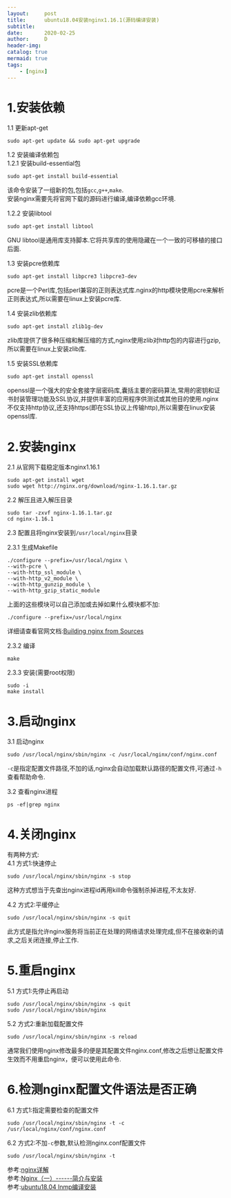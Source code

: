 ```yaml
---
layout:     post
title:      ubuntu18.04安装nginx1.16.1(源码编译安装)
subtitle:   
date:       2020-02-25
author:     D
header-img: 
catalog: true
mermaid: true
tags:
    - [nginx]
---
```


# 1.安装依赖
1.1 更新apt-get
```
sudo apt-get update && sudo apt-get upgrade
```

1.2 安装编译依赖包<br>
1.2.1 安装build-essential包
```
sudo apt-get install build-essential
```
该命令安装了一组新的包,包括`gcc`,`g++`,`make`.<br>
安装nginx需要先将官网下载的源码进行编译,编译依赖gcc环境.

1.2.2 安装libtool
```
sudo apt-get install libtool
```
GNU libtool是通用库支持脚本.它将共享库的使用隐藏在一个一致的可移植的接口后面.

1.3 安装pcre依赖库
```
sudo apt-get install libpcre3 libpcre3-dev
```
pcre是一个Perl库,包括perl兼容的正则表达式库.nginx的http模块使用pcre来解析正则表达式,所以需要在linux上安装pcre库.

1.4 安装zlib依赖库
```
sudo apt-get install zlib1g-dev
```
zlib库提供了很多种压缩和解压缩的方式,nginx使用zlib对http包的内容进行gzip,所以需要在linux上安装zlib库.

1.5 安装SSL依赖库
```
sudo apt-get install openssl
```
openssl是一个强大的安全套接字层密码库,囊括主要的密码算法,常用的密钥和证书封装管理功能及SSL协议,并提供丰富的应用程序供测试或其他目的使用.nginx不仅支持http协议,还支持https(即在SSL协议上传输http),所以需要在linux安装openssl库.

# 2.安装nginx
2.1 从官网下载稳定版本nginx1.16.1
```
sudo apt-get install wget
sudo wget http://nginx.org/download/nginx-1.16.1.tar.gz
```
2.2 解压且进入解压目录
```
sudo tar -zxvf nginx-1.16.1.tar.gz
cd nginx-1.16.1
```
2.3 配置且将nginx安装到`/usr/local/nginx`目录

2.3.1 生成Makefile
```
./configure --prefix=/usr/local/nginx \
--with-pcre \
--with-http_ssl_module \
--with-http_v2_module \
--with-http_gunzip_module \
--with-http_gzip_static_module 
```
上面的这些模块可以自己添加或去掉如果什么模块都不加:
```
./configure --prefix=/usr/local/nginx 
```
详细请查看官网文档:[Building nginx from Sources](http://nginx.org/en/docs/configure.html)

2.3.2 编译 
```
make 
```
2.3.3 安装(需要root权限)
```
sudo -i  
make install
```
# 3.启动nginx
3.1 启动nginx
```
sudo /usr/local/nginx/sbin/nginx -c /usr/local/nginx/conf/nginx.conf
```
`-c`是指定配置文件路径,不加的话,nginx会自动加载默认路径的配置文件,可通过`-h`查看帮助命令.

3.2 查看nginx进程
```
ps -ef|grep nginx
```
# 4.关闭nginx
有两种方式:<br>
4.1 方式1:快速停止
```
sudo /usr/local/nginx/sbin/nginx -s stop
```
这种方式想当于先查出nginx进程id再用kill命令强制杀掉进程,不太友好.

4.2 方式2:平缓停止
```
sudo /usr/local/nginx/sbin/nginx -s quit
```
此方式是指允许nginx服务将当前正在处理的网络请求处理完成,但不在接收新的请求,之后关闭连接,停止工作.

# 5.重启nginx
5.1 方式1:先停止再启动
```
sudo /usr/local/nginx/sbin/nginx -s quit
sudo /usr/local/nginx/sbin/nginx 
```
5.2 方式2:重新加载配置文件
```
sudo /usr/local/nginx/sbin/nginx -s reload
```
通常我们使用nginx修改最多的便是其配置文件nginx.conf,修改之后想让配置文件生效而不用重启nginx，便可以使用此命令.

# 6.检测nginx配置文件语法是否正确
6.1 方式1:指定需要检查的配置文件
```
sudo /usr/local/nginx/sbin/nginx -t -c /usr/local/nginx/conf/nginx.conf
```
6.2 方式2:不加`-c`参数,默认检测nginx.conf配置文件
```
sudo /usr/local/nginx/sbin/nginx -t
```

参考:[nginx详解](https://cnblogs.com/qiulovelinux/p/10417477.html)<br>
参考:[Nginx（一）------简介与安装](https://www.cnblogs.com/ysocean/p/9384877.html)<br>
参考:[ubuntu18.04 lnmp编译安装](https://jianshu.com/p/157fb7f28bf7)<br>


